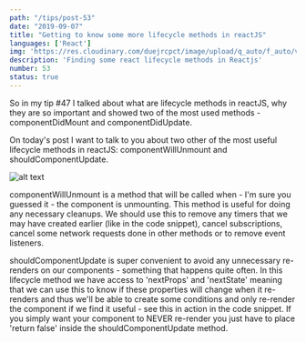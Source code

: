 ```yaml
---
path: "/tips/post-53"
date: "2019-09-07"
title: "Getting to know some more lifecycle methods in reactJS"
languages: ['React']
img: 'https://res.cloudinary.com/duejrcpct/image/upload/q_auto/f_auto/v1586883449/tips/53-1_qdjl64.png'
description: 'Finding some react lifecycle methods in Reactjs'
number: 53
status: true
---
```


So in my tip #47 I talked about what are lifecycle methods in reactJS, why they are so important and showed two of the most used methods - componentDidMount and componentDidUpdate.

On today's post I want to talk to you about two other of the most useful lifecycle methods in reactJS: componentWillUnmount and shouldComponentUpdate.

![alt text](https://res.cloudinary.com/duejrcpct/image/upload/q_auto/f_auto/v1586883449/tips/53-2_gnkaky.png "React lifecycle methods")

componentWillUnmount is a method that will be called when - I'm sure you guessed it - the component is unmounting. This method is useful for doing any necessary cleanups. We should use this to remove any timers that we may have created earlier (like in the code snippet), cancel subscriptions, cancel some network requests done in other methods or to remove event listeners.

shouldComponentUpdate is super convenient to avoid any unnecessary re-renders on our components - something that happens quite often. In this lifecycle method we have access to 'nextProps' and 'nextState' meaning that we can use this to know if these properties will change when it re-renders and thus we'll be able to create some conditions and only re-render the component if we find it useful - see this in action in the code snippet.
If you simply want your component to NEVER re-render you just have to place 'return false' inside the shouldComponentUpdate method.